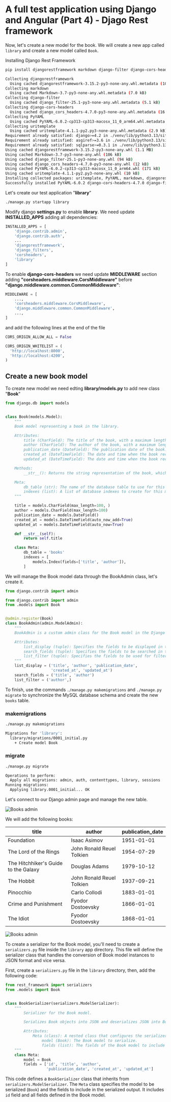 # A full test application using Django and Angular (Part 4) - Djago Rest framework

Now, let's create a new model for the book. We will create a new app called `library` and create a new model called `Book`.

Installing Django Rest Framework

```bash
pip install djangorestframework markdown django-filter django-cors-headers PyYAML uritemplate

Collecting djangorestframework
  Using cached djangorestframework-3.15.2-py3-none-any.whl.metadata (10 kB)
Collecting markdown
  Using cached Markdown-3.7-py3-none-any.whl.metadata (7.0 kB)
Collecting django-filter
  Using cached django_filter-25.1-py3-none-any.whl.metadata (5.1 kB)
Collecting django-cors-headers
  Using cached django_cors_headers-4.7.0-py3-none-any.whl.metadata (16 kB)
Collecting PyYAML
  Using cached PyYAML-6.0.2-cp313-cp313-macosx_11_0_arm64.whl.metadata (2.1 kB)
Collecting uritemplate
  Using cached uritemplate-4.1.1-py2.py3-none-any.whl.metadata (2.9 kB)
Requirement already satisfied: django>=4.2 in ./venv/lib/python3.13/site-packages (from djangorestframework) (5.1.6)
Requirement already satisfied: asgiref>=3.6 in ./venv/lib/python3.13/site-packages (from django-cors-headers) (3.8.1)
Requirement already satisfied: sqlparse>=0.3.1 in ./venv/lib/python3.13/site-packages (from django>=4.2->djangorestframework) (0.5.3)
Using cached djangorestframework-3.15.2-py3-none-any.whl (1.1 MB)
Using cached Markdown-3.7-py3-none-any.whl (106 kB)
Using cached django_filter-25.1-py3-none-any.whl (94 kB)
Using cached django_cors_headers-4.7.0-py3-none-any.whl (12 kB)
Using cached PyYAML-6.0.2-cp313-cp313-macosx_11_0_arm64.whl (171 kB)
Using cached uritemplate-4.1.1-py2.py3-none-any.whl (10 kB)
Installing collected packages: uritemplate, PyYAML, markdown, djangorestframework, django-filter, django-cors-headers
Successfully installed PyYAML-6.0.2 django-cors-headers-4.7.0 django-filter-25.1 djangorestframework-3.15.2 markdown-3.7 uritemplate-4.1.1
```

Let's create our test application "**library**"

```bash
./manage.py startapp library
```

Modify django **settings.py** to enable **library**. We need update **INSTALLED_APPS** adding all dependencies:

```python
INSTALLED_APPS = [
    'django.contrib.admin',
    'django.contrib.auth',
    ...
    'djangorestframework',
    'django_filters',
    'corsheaders',
    'library'
]
```

To enable **django-cors-headers** we need update **MIDDLEWARE** section adding **"corsheaders.middleware.CorsMiddleware"** before **"django.middleware.common.CommonMiddleware"**:

```python
MIDDLEWARE = [
    ...,
    'corsheaders.middleware.CorsMiddleware',
    'django.middleware.common.CommonMiddleware',
    ...,
]
```

and add the following lines at the end of the file

```python
CORS_ORIGIN_ALLOW_ALL = False

CORS_ORIGIN_WHITELIST = (
  'http://localhost:8000',
  'http://localhost:4200',
)
```

## Create a new book model

To create new model we need edting **library/models.py** to add new class "**Book**"

```python
from django.db import models


class Book(models.Model):
    """
    Book model representing a book in the library.

    Attributes:
        title (CharField): The title of the book, with a maximum length of 100 characters.
        author (CharField): The author of the book, with a maximum length of 100 characters.
        publication_date (DateField): The publication date of the book.
        created_at (DateTimeField): The date and time when the book record was created.
        updated_at (DateTimeField): The date and time when the book record was last updated.

    Methods:
        __str__(): Returns the string representation of the book, which is its title.

    Meta:
        db_table (str): The name of the database table to use for this model ('books').
        indexes (list): A list of database indexes to create for this model, indexing the 'title' and 'author' fields.
    """

    title = models.CharField(max_length=100, )
    author = models.CharField(max_length=100)
    publication_date = models.DateField()
    created_at = models.DateTimeField(auto_now_add=True)
    updated_at = models.DateTimeField(auto_now=True)

    def __str__(self):
        return self.title

    class Meta:
        db_table = 'books'
        indexes = [
            models.Index(fields=['title', 'author']),
        ]
```

We will manage the Book model data through the BookAdmin class, let's create it.

```python
from django.contrib import admin

from django.contrib import admin
from .models import Book


@admin.register(Book)
class BookAdmin(admin.ModelAdmin):
    """
    BookAdmin is a custom admin class for the Book model in the Django admin interface.

    Attributes:
        list_display (tuple): Specifies the fields to be displayed in the list view of the admin interface.
        search_fields (tuple): Specifies the fields to be searched in the admin interface.
        list_filter (tuple): Specifies the fields to be used for filtering in the admin interface.
    """
    list_display = ('title', 'author', 'publication_date',
                    'created_at', 'updated_at')
    search_fields = ('title', 'author')
    list_filter = ('author',)
```

To finish, use the commands `./manage.py makemigrations` and `./manage.py migrate` to synchronize the MySQL database schema and create the new `books` table.

### makemigrations

```bash
./manage.py makemigrations

Migrations for 'library':
  library/migrations/0001_initial.py
    + Create model Book
```

### migrate

```bash
./manage.py migrate

Operations to perform:
  Apply all migrations: admin, auth, contenttypes, library, sessions
Running migrations:
  Applying library.0001_initial... OK
```

Let's connect to our Django admin page and manage the new table.

![Books admin](/docs/images/part4_1.png)

We will add the following books:

| title                                | author                    | publication_date |
| ------------------------------------ | ------------------------- | ---------------- |
| Foundation                           | Isaac Asimov              | 1951-01-01       |
| The Lord of the Rings                | John Ronald Reuel Tolkien | 1954-07-29       |
| The Hitchhiker's Guide to the Galaxy | Douglas Adams             | 1979-10-12       |
| The Hobbit                           | John Ronald Reuel Tolkien | 1937-09-21       |
| Pinocchio                            | Carlo Collodi             | 1883-01-01       |
| Crime and Punishment                 | Fyodor Dostoevsky         | 1866-01-01       |
| The Idiot                            | Fyodor Dostoevsky         | 1868-01-01       |

![Books admin](/docs/images/part4_2.png)

To create a serializer for the Book model, you'll need to create a `serializers.py` file inside the `library` app directory. This file will define the serializer class that handles the conversion of Book model instances to JSON format and vice versa.

First, create a `serializers.py` file in the `library` directory, then, add the following code:

```python
from rest_framework import serializers
from .models import Book


class BookSerializer(serializers.ModelSerializer):
    """
        Serializer for the Book model.

        Serializes Book objects into JSON and deserializes JSON into Book objects.

        Attributes:
            Meta (class): A nested class that configures the serializer.
                model (Book): The Book model to serialize.
                fields (list): The fields of the Book model to include in the serialized representation.
    """
    class Meta:
        model = Book
        fields = ['id', 'title', 'author',
                  'publication_date', 'created_at', 'updated_at']
```

This code defines a `BookSerializer` class that inherits from `serializers.ModelSerializer`. The `Meta` class specifies the model to be serialized (`Book`) and the fields to include in the serialized output. It includes `id` field and all fields defined in the Book model.

